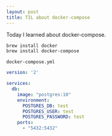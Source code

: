 ```yaml
---
layout: post
title: TIL about docker-compose
---
```


Today I learned about docker-compose.

```bash
brew install docker
brew install docker-compose
```

`docker-compose.yml`
```yml
version: '2'

services:
  db:
    image: "postgres:10"
    environment:
      POSTGRES_DB: test
      POSTGRES_USER: test
      POSTGRES_PASSWORD: test
    ports:
      - "5432:5432"
```
